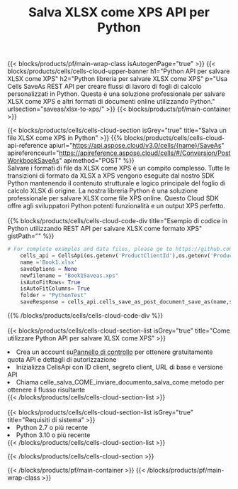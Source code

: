 ﻿---
title:  Salva XLSX come XPS API per Python
description:  Utilizzo di Aspose.Cells Cloud SDK per Python per salvare il file in formato XLSX come file in formato XPS.
url: /it/python/saveas/xlsx-to-xps/
---
{{< blocks/products/pf/main-wrap-class isAutogenPage="true" >}}
{{< blocks/products/cells/cells-cloud-upper-banner h1="Python API per salvare XLSX come XPS" h2="Python libreria per salvare XLSX come XPS" p="Usa Cells SaveAs REST API per creare flussi di lavoro di fogli di calcolo personalizzati in Python. Questa è una soluzione professionale per salvare XLSX come XPS e altri formati di documenti online utilizzando Python." urlsection="saveas/xlsx-to-xps/" >}}
{{< blocks/products/pf/main-container >}}

{{< blocks/products/cells/cells-cloud-section isGrey="true" title="Salva un file XLSX come XPS in Python" >}}
{{% blocks/products/cells/cells-cloud-api-reference apiurl="https://api.aspose.cloud/v3.0/cells/{name}/SaveAs" apireferenceurl="https://apireference.aspose.cloud/cells/#/Conversion/PostWorkbookSaveAs" apimethod="POST" %}}
<br/>
Salvare i formati di file da XLSX come XPS è un compito complesso. Tutte le transizioni di formato da XLSX a XPS vengono eseguite dal nostro SDK Python mantenendo il contenuto strutturale e logico principale del foglio di calcolo XLSX di origine. La nostra libreria Python è una soluzione professionale per salvare XLSX come file XPS online. Questo Cloud SDK offre agli sviluppatori Python potenti funzionalità e un output XPS perfetto.
<br/>
<br/>
{{% blocks/products/cells/cells-cloud-code-div title="Esempio di codice in Python utilizzando REST API per salvare XLSX come formato XPS" gistPath="" %}}
  
```python
# For complete examples and data files, please go to https://github.com/aspose-cells-cloud/aspose-cells-cloud-python/
    cells_api = CellsApi(os.getenv('ProductClientId'),os.getenv('ProductClientSecret'))
    name ='Book1.xlsx'    
    saveOptions = None
    newfilename = "Book1Saveas.xps"
    isAutoFitRows= True
    isAutoFitColumns= True
    folder = "PythonTest"
    saveResponse = cells_api.cells_save_as_post_document_save_as(name,save_options=saveOptions, newfilename=(folder +'/' + newfilename),folder=folder)
```
  
{{% /blocks/products/cells/cells-cloud-code-div %}}
<br/>
<br/>
{{< blocks/products/cells/cells-cloud-section-list isGrey="true" title="Come utilizzare Python API per salvare XLSX come XPS" >}}
<li> Crea un account su<a href="https://dashboard.aspose.cloud/">Pannello di controllo</a> per ottenere gratuitamente quota API e dettagli di autorizzazione</li>
<li>Inizializza CellsApi con ID client, segreto client, URL di base e versione API</li>
<li>Chiama celle_salva_COME_inviare_documento_salva_come metodo per ottenere il flusso risultante</li>
{{< /blocks/products/cells/cells-cloud-section-list >}}
<br/>
<br/>
{{< blocks/products/cells/cells-cloud-section-list isGrey="true" title="Requisiti di sistema" >}}
<li>Python 2.7 o più recente</li>
<li>Python 3.10 o più recente</li>
{{< /blocks/products/cells/cells-cloud-section-list >}}

{{< /blocks/products/cells/cells-cloud-section >}}

{{< /blocks/products/pf/main-container >}}
{{< /blocks/products/pf/main-wrap-class >}}
